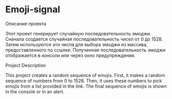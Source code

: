 # Emoji-signal

Описание проекта

Этот проект генерирует случайную последовательность эмоджи. Сначала создается случайная последовательность чисел от 0 до 1528. Затем используются эти числа для выбора эмоджи из массива, предоставленного по ссылке. Полученная последовательность эмоджи отображается в консоли или через окно предупреждения.

Project Description

This project creates a random sequence of emojis. First, it makes a random sequence of numbers from 0 to 1528. Then, it uses these numbers to pick emojis from a list provided in the link. The final sequence of emojis is shown in the console or in an alert.
